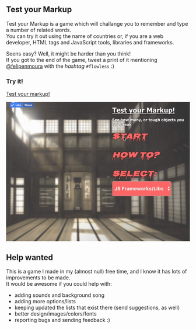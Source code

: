 ## Test your Markup

Test your Markup is a game which will challange you to remember and type a number of related words.  
You can try it out using the name of countries or, if you are a web developer, HTML tags and JavaScript tools, libraries and frameworks.

Seens easy? Well, it might be harder than you think!  
If you got to the end of the game, tweet a print of it mentioning [@felipenmoura](https://twitter.com/felipenmoura) with the _hashtag_ `#flowless` :)

### Try it!
[Test your markup!](http://felipenmoura.com/test-your-markup/)

![Animated demo](https://github.com/felipenmoura/test-your-markup/blob/master/images/animation-demo.gif?raw=true)

## Help wanted

This is a game I made in my (almost null) free time, and I know it has lots of improvements to be made.  
It would be awesome if you could help with:

- adding sounds and background song
- adding more options/lists
- keeping updated the lists that exist there (send suggestions, as well)
- better design/images/colors/fonts
- reporting bugs and sending feedback :)
